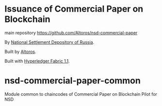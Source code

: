 # Issuance of Commercial Paper on Blockchain

main repository https://github.com/Altoros/nsd-commercial-paper

By [National Settlement Depository of Russia](https://www.nsd.ru).

Built by [Altoros](http://altoros.com).

Built with [Hyperledger Fabric 1.1](https://github.com/hyperledger/fabric).

# nsd-commercial-paper-common
Module common to chaincodes of Commercial Paper on Blockchain Pilot for NSD
